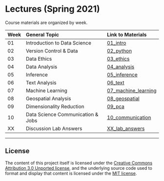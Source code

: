 # Lectures (Spring 2021)

Course materials are organized by week. 

|Week  | General Topic  | Link to Materials   | 
|---|:---|:---|
| 01 | Introduction to Data Science   | [01_intro](https://github.com/COGS108/Lectures-Sp21/tree/master/01_intro)   | 
| 02 | Version Control & Data  | [02_python](https://github.com/COGS108/Lectures-Sp21/tree/master/02_data) |
| 03 | Data Ethics  | [03_ethics](https://github.com/COGS108/Lectures-Sp21/tree/master/03_ethics) |
| 04 | Data Analysis | [04_analysis](https://github.com/COGS108/Lectures-Sp21/tree/master/04_analysis)   | 
| 05 | Inference | [05_inference](https://github.com/COGS108/Lectures-Sp21/tree/master/05_inference)   |
| 06 | Text Analysis  | [06_text](https://github.com/COGS108/Lectures-Sp21/tree/master/06_text)   | 
| 07 | Machine Learning  |  [07_machine_learning](https://github.com/COGS108/Lectures-Sp21/tree/master/07_machine_learning)  | 
| 08 | Geospatial Analysis | [08_geospatial](https://github.com/COGS108/Lectures-Sp21/tree/master/08_geospatial) | 
| 09 | Dimensionality Reduction  | [09_pca](https://github.com/COGS108/Lectures-Sp21/tree/master/09_pca)  |
| 10 | Data Science Communication & Jobs  | [10_communication](https://github.com/COGS108/Lectures-Sp21/tree/master/10_communication)   | 
| XX | Discussion Lab Answers  | [XX_lab_answers](https://github.com/COGS108/Lectures-Sp21/tree/master/XX_lab_answers)   | 


---
## License 

The content of this project itself is licensed under the [Creative Commons Attribution 3.0 Unported license](https://creativecommons.org/licenses/by/3.0/), and the underlying source code used to format and display that content is licensed under the [MIT license](https://github.com/github/choosealicense.com/blob/gh-pages/LICENSE.md).
